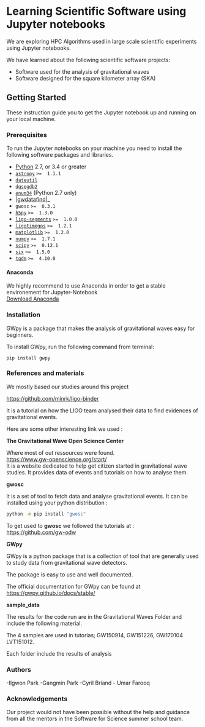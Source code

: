# Learning Scientific Software using Jupyter notebooks

We are exploring HPC Algorithms used in large scale scientific experiments using Jupyter notebooks.

We have learned about the following scientific software projects:

 - Software used for the analysis of gravitational waves
 - Software designed for the square kilometer array (SKA)

 
## Getting Started

These instruction guide you to get the Jupyter notebook up and running on your local machine.

### Prerequisites 

To run the Jupyter notebooks on your machine you need to install the following software packages and libraries. 

-   [Python](https://python.org/)  2.7, or 3.4 or greater
-   [`astropy`](http://www.astropy.org/)  `>=  1.1.1`
-   [`dateutil`](https://pypi.python.org/pypi/python-dateutil/)
-   [`dqsegdb2`](https://dqsegdb2.readthedocs.io/)
-   [`enum34`](https://bitbucket.org/stoneleaf/enum34)  (Python 2.7 only)
-   [|gwdatafind|_](https://gwpy.github.io/docs/stable/install/#id3)
-   `gwosc`  `>=  0.3.1`
-   [`h5py`](http://docs.h5py.org/en/latest/)  `>=  1.3.0`
-   [`ligo-segments`](https://lscsoft.docs.ligo.org/ligo-segments/)  `>=  1.0.0`
-   [`ligotimegps`](https://github.com/gwpy/ligotimegps/)  `>=  1.2.1`
-   [`matplotlib`](https://matplotlib.org/)  `>=  1.2.0`
-   [](http://numpy.org/)[`numpy`](https://docs.scipy.org/doc/numpy/reference/index.html#module-numpy "(in NumPy v1.16)")  `>=  1.7.1`
-   [`scipy`](http://www.scipy.org/)  `>=  0.12.1`
-   [`six`](https://six.readthedocs.io/)  `>=  1.5.0`
-   [`tqdm`](https://github.com/tqdm/tqdm)  `>=  4.10.0`


#### Anaconda 

We highly recommend to use Anaconda in order to get a stable environement for Jupyter-Notebook  <br>
[Download Anaconda](https://www.anaconda.com/distribution/)


### Installation

GWpy is a package that makes the analysis of gravitational waves easy for beginners. 

To install GWpy, run the following command from terminal:
```
pip install gwpy
```

### References and materials

We mostly based our studies around this project 

https://github.com/minrk/ligo-binder <br>

It is a tutorial on how the LIGO team analysed their data to find evidences of gravitational events.

Here are some other interesting link we used :

**The Gravitational Wave Open Science Center**

Where most of out ressources were found.<br>
https://www.gw-openscience.org/start/<br>
It is a website dedicated to help get citizen started in gravitational wave studies.
It provides data of events and tutorials on how to analyse them.

**gwosc**

It is a set of tool to fetch data and analyse gravitational events.
It can be installed using your python distribution :

```sh
python -m pip install "gwosc"
```

To get used to **gwosc** we followed the tutorials at : <br>
https://github.com/gw-odw


**GWpy** <br>

GWpy is a python package that is a collection of tool that are generally used to study data from gravitational wave detectors. <br>

The package is easy to use and well documented.<br>

The official documentation for GWpy can be found at https://gwpy.github.io/docs/stable/


**sample_data**

The results for the code run are in the Gravitational Waves Folder and include the following material.

The 4 samples are used in tutorias; GW150914, GW151226, GW170104 LVT151012.

Each folder include the results of analysis 


### Authors

 -Ilgwon Park -Gangmin Park -Cyril Briand - Umar Farooq

### Acknowledgements

Our project would not have been possible without the help and guidance from all the mentors in the Software for Science summer school team.
